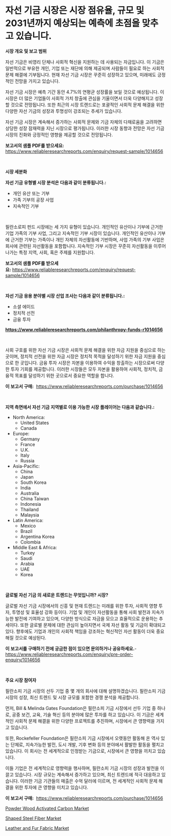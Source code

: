 <p><h1>자선 기금 시장은 시장 점유율, 규모 및 2031년까지 예상되는 예측에 초점을 맞추고 있습니다.</h1></p><p><strong>시장 개요 및 보고 범위</strong></p>
<p><p>자선 기금은 비영리 단체나 사회적 혁신을 지원하는 데 사용되는 자금입니다. 이 기금은 일반적으로 부유한 개인, 기업 또는 재단에 의해 제공되며 사람들이 필요로 하는 사회적 문제 해결에 기부됩니다. 현재 자선 기금 시장은 꾸준히 성장하고 있으며, 미래에도 긍정적인 전망을 가지고 있습니다. </p><p>자선 기금 시장은 예측 기간 동안 4.7%의 연평균 성장률을 보일 것으로 예상됩니다. 이 시장은 더 많은 기업들이 사회적 가치 창출에 관심을 기울이면서 더욱 다양해지고 성장할 것으로 전망됩니다. 또한 최근의 시장 트렌드로는 포괄적인 사회적 문제 해결을 위한 다양한 자선 기금의 성장과 투명성이 강조되는 추세가 있습니다.</p><p>자선 기금 시장은 계속해서 증가하는 사회적 문제와 기금 자체의 다채로움을 고려하면 상당한 성장 잠재력을 지닌 시장으로 평가됩니다. 이러한 시장 동향과 전망은 자선 기금 시장의 진화와 긍정적인 영향을 제공할 것으로 전망됩니다.</p></p>
<p><strong>보고서의 샘플 PDF를 받으세요:</strong> <a href="https://www.reliableresearchreports.com/enquiry/request-sample/1014656">https://www.reliableresearchreports.com/enquiry/request-sample/1014656</a></p>
<p>&nbsp;</p>
<p><strong>시장 세분화</strong></p>
<p><strong>자선 기금 유형별 시장 분석은 다음과 같이 분류됩니다.:</strong></p>
<p><ul><li>개인 유산 또는 기부</li><li>가족 기부의 공장 사업</li><li>지속적인 기부</li></ul></p>
<p>&nbsp;</p>
<p><p>필란소로피 펀드 시장에는 세 가지 유형이 있습니다. 개인적인 유산이나 기부에 근거한 기업 가족의 기부 사업, 그리고 지속적인 기부 시장이 있습니다. 개인적인 유산이나 기부에 근거한 기부는 가족이나 개인 자체의 자선활동에 기반하며, 사업 가족의 기부 사업은 회사에 관련된 자선활동을 포함합니다. 지속적인 기부 시장은 꾸준히 자선활동을 이루어나가는 특정 지역, 사회, 혹은 주제를 지원합니다.</p></p>
<p><strong>보고서의 샘플 PDF를 받으세요:</strong>&nbsp;<a href="https://www.reliableresearchreports.com/enquiry/request-sample/1014656">https://www.reliableresearchreports.com/enquiry/request-sample/1014656</a></p>
<p>&nbsp;</p>
<p><strong> 자선 기금 응용 분야별 시장 산업 조사는 다음과 같이 분류됩니다.:</strong></p>
<p><ul><li>소셜 에이드</li><li>정치적 선전</li><li>금융 투자</li></ul></p>
<p><strong><a href="https://www.reliableresearchreports.com/philanthropy-funds-r1014656">https://www.reliableresearchreports.com/philanthropy-funds-r1014656</a></strong></p>
<p>&nbsp;</p>
<p><p>사회 구호를 위한 자선 기금 시장은 사회적 문제 해결을 위한 자금 지원을 중심으로 하는 곳이며, 정치적 선전을 위한 자금 시장은 정치적 목적을 달성하기 위한 자금 지원을 중심으로 한 곳입니다. 금융 투자 시장은 자본을 이용하여 수익을 창출하는 시장으로써 다양한 투자 기회를 제공합니다. 이러한 시장들은 모두 자본을 활용하여 사회적, 정치적, 금융적 목표를 달성하기 위한 곳으로서 중요한 역할을 합니다.</p></p>
<p><strong>이 보고서 구매:</strong>&nbsp; <a href="https://www.reliableresearchreports.com/purchase/1014656">https://www.reliableresearchreports.com/purchase/1014656</a></p>
<p>&nbsp;</p>
<p><strong>지역 측면에서 자선 기금 지역별로 이용 가능한 시장 플레이어는 다음과 같습니다.:</strong></p>
<p><ul>
    <li>
        North America:
        <ul>
            <li>United States</li>
            <li>Canada</li>
        </ul>
    </li>
    <li>
        Europe:
        <ul>
            <li>Germany</li>
            <li>France</li>
            <li>U.K.</li>
            <li>Italy</li>
            <li>Russia</li>
        </ul>
    </li>
    <li>
        Asia-Pacific:
        <ul>
            <li>China</li>
            <li>Japan</li>
            <li>South Korea</li>
            <li>India</li>
            <li>Australia</li>
            <li>China Taiwan</li>
            <li>Indonesia</li>
            <li>Thailand</li>
            <li>Malaysia</li>
        </ul>
    </li>
    <li>
        Latin America:
        <ul>
            <li>Mexico</li>
            <li>Brazil</li>
            <li>Argentina Korea</li>
            <li>Colombia</li>
        </ul>
    </li>
    <li>
        Middle East & Africa:
        <ul>
            <li>Turkey</li>
            <li>Saudi</li>
            <li>Arabia</li>
            <li>UAE</li>
            <li>Korea</li>
        </ul>
    </li>
    </ul></p>
<p>&nbsp;</p>
<p><strong>글로벌 자선 기금 의 새로운 트렌드는 무엇입니까? 시장?</strong></p>
<p><p>글로벌 자선 기금 시장에서의 신흥 및 현재 트렌드는 미래를 위한 투자, 사회적 영향 투자, 투명성 및 효율성 강화 등이다. 기업 및 개인이 자선활동을 통해 사회 발전과 지속가능한 발전에 기여하고 있으며, 다양한 방식으로 자금을 모으고 효율적으로 운용하는 추세이다. 또한 글로벌 문제에 대한 관심이 높아지면서 국제 자선 활동 및 기금이 확대되고 있다. 향후에도 기업과 개인의 사회적 책임을 강조하는 혁신적인 자선 활동이 더욱 중요해질 것으로 예상된다.</p></p>
<p><strong>이 보고서를 구매하기 전에 궁금한 점이 있으면 문의하거나 공유하세요.</strong>- <a href="https://www.reliableresearchreports.com/enquiry/pre-order-enquiry/1014656">https://www.reliableresearchreports.com/enquiry/pre-order-enquiry/1014656</a></p>
<p>&nbsp;</p>
<p><strong>주요 시장 참여자</strong></p>
<p><p>필란소피 기금 시장의 선두 기업 중 몇 개의 회사에 대해 설명하겠습니다. 필란소피 기금 시장의 성장, 최신 트렌드 및 시장 규모를 포함한 경쟁 분석을 제공합니다.</p><p>먼저, Bill & Melinda Gates Foundation은 필란소피 기금 시장에서 선두 기업 중 하나로, 공중 보건, 교육, 기술 혁신 등의 분야에 많은 투자를 하고 있습니다. 이 기금은 세계적인 사회적 문제 해결을 위한 다양한 프로젝트를 추진하며, 시장에서 큰 영향력을 가지고 있습니다.</p><p>또한, Rockefeller Foundation은 필란소피 기금 시장에서 오랫동안 활동해 온 역사 있는 단체로, 지속가능한 발전, 도시 개발, 기후 변화 등의 분야에서 활발한 활동을 펼치고 있습니다. 이 회사는 전 세계적으로 인정받는 기금으로, 시장에서 큰 영향을 끼치고 있습니다.</p><p>이들 기업은 전 세계적으로 영향력을 행사하며, 필란소피 기금 시장의 성장과 발전을 이끌고 있습니다. 시장 규모는 계속해서 증가하고 있으며, 최신 트렌드에 적극 대응하고 있습니다. 이러한 기금 기관들의 매출은 수억 달러에 이르며, 전 세계적인 사회적 문제 해결을 위한 투자에 큰 영향을 미치고 있습니다.</p></p>
<p><strong>이 보고서 구매:</strong>&nbsp;&nbsp;<a href="https://www.reliableresearchreports.com/purchase/1014656">https://www.reliableresearchreports.com/purchase/1014656</a></p>
<p><p><a href="https://www.linkedin.com/pulse/powder-wood-activated-carbon-market-research-report-a6lae?trackingId=Vr7zAKkvwjqJKRZwe%2FrWwg%3D%3D">Powder Wood Activated Carbon Market</a></p><p><a href="https://www.linkedin.com/pulse/shaped-steel-fiber-market-share-amp-new-trends-analysis-z15le?trackingId=NX35SOjJcj07aqnc4mH1Qw%3D%3D">Shaped Steel Fiber Market</a></p><p><a href="https://www.linkedin.com/pulse/leather-fur-fabric-market-provides-detailed-segmentation-1zsde?trackingId=I8nzvHiNEBVrxAcX6SuXYA%3D%3D">Leather and Fur Fabric Market</a></p></p>